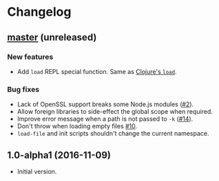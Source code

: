 # Changelog

## [master](https://github.com/anmonteiro/lumo/compare/1.0.0-alpha1...HEAD) (unreleased)

### New features

- Add `load` REPL special function. Same as [Clojure's `load`](http://clojure.github.io/clojure/clojure.core-api.html#clojure.core/load).

### Bug fixes

- Lack of OpenSSL support breaks some Node.js modules ([#2](https://github.com/anmonteiro/lumo/issues/2)).
- Allow foreign libraries to side-effect the global scope when required.
- Improve error message when a path is not passed to `-k` ([#14](https://github.com/anmonteiro/lumo/issues/14)).
- Don't throw when loading empty files [#10](https://github.com/anmonteiro/lumo/issues/10).
- `load-file` and init scripts shouldn't change the current namespace.

## 1.0-alpha1 (2016-11-09)

- Initial version.
